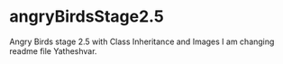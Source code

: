 # angryBirdsStage2.5
Angry Birds stage 2.5 with Class Inheritance and Images
I am changing readme file Yatheshvar.